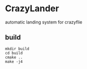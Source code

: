 # CrazyLander
automatic landing system for crazyflie

## build
    mkdir build
    cd build
    cmake ..
    make -j4
